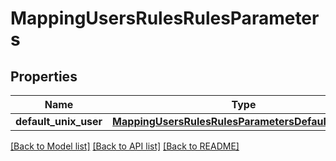 # MappingUsersRulesRulesParameters

## Properties
Name | Type | Description | Notes
------------ | ------------- | ------------- | -------------
**default_unix_user** | [**MappingUsersRulesRulesParametersDefaultUnixUser**](MappingUsersRulesRulesParametersDefaultUnixUser.md) |  | [optional] 

[[Back to Model list]](../README.md#documentation-for-models) [[Back to API list]](../README.md#documentation-for-api-endpoints) [[Back to README]](../README.md)


